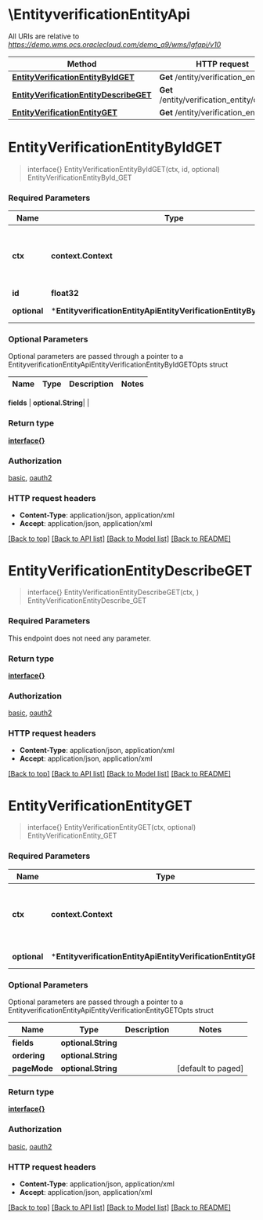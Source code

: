 # \EntityverificationEntityApi

All URIs are relative to *https://demo.wms.ocs.oraclecloud.com/demo_a9/wms/lgfapi/v10*

Method | HTTP request | Description
------------- | ------------- | -------------
[**EntityVerificationEntityByIdGET**](EntityverificationEntityApi.md#EntityVerificationEntityByIdGET) | **Get** /entity/verification_entity/{id} | EntityVerificationEntityById_GET
[**EntityVerificationEntityDescribeGET**](EntityverificationEntityApi.md#EntityVerificationEntityDescribeGET) | **Get** /entity/verification_entity/describe | EntityVerificationEntityDescribe_GET
[**EntityVerificationEntityGET**](EntityverificationEntityApi.md#EntityVerificationEntityGET) | **Get** /entity/verification_entity | EntityVerificationEntity_GET


# **EntityVerificationEntityByIdGET**
> interface{} EntityVerificationEntityByIdGET(ctx, id, optional)
EntityVerificationEntityById_GET



### Required Parameters

Name | Type | Description  | Notes
------------- | ------------- | ------------- | -------------
 **ctx** | **context.Context** | context for authentication, logging, cancellation, deadlines, tracing, etc.
  **id** | **float32**|  | 
 **optional** | ***EntityverificationEntityApiEntityVerificationEntityByIdGETOpts** | optional parameters | nil if no parameters

### Optional Parameters
Optional parameters are passed through a pointer to a EntityverificationEntityApiEntityVerificationEntityByIdGETOpts struct

Name | Type | Description  | Notes
------------- | ------------- | ------------- | -------------

 **fields** | **optional.String**|  | 

### Return type

[**interface{}**](interface{}.md)

### Authorization

[basic](../README.md#basic), [oauth2](../README.md#oauth2)

### HTTP request headers

 - **Content-Type**: application/json, application/xml
 - **Accept**: application/json, application/xml

[[Back to top]](#) [[Back to API list]](../README.md#documentation-for-api-endpoints) [[Back to Model list]](../README.md#documentation-for-models) [[Back to README]](../README.md)

# **EntityVerificationEntityDescribeGET**
> interface{} EntityVerificationEntityDescribeGET(ctx, )
EntityVerificationEntityDescribe_GET



### Required Parameters
This endpoint does not need any parameter.

### Return type

[**interface{}**](interface{}.md)

### Authorization

[basic](../README.md#basic), [oauth2](../README.md#oauth2)

### HTTP request headers

 - **Content-Type**: application/json, application/xml
 - **Accept**: application/json, application/xml

[[Back to top]](#) [[Back to API list]](../README.md#documentation-for-api-endpoints) [[Back to Model list]](../README.md#documentation-for-models) [[Back to README]](../README.md)

# **EntityVerificationEntityGET**
> interface{} EntityVerificationEntityGET(ctx, optional)
EntityVerificationEntity_GET



### Required Parameters

Name | Type | Description  | Notes
------------- | ------------- | ------------- | -------------
 **ctx** | **context.Context** | context for authentication, logging, cancellation, deadlines, tracing, etc.
 **optional** | ***EntityverificationEntityApiEntityVerificationEntityGETOpts** | optional parameters | nil if no parameters

### Optional Parameters
Optional parameters are passed through a pointer to a EntityverificationEntityApiEntityVerificationEntityGETOpts struct

Name | Type | Description  | Notes
------------- | ------------- | ------------- | -------------
 **fields** | **optional.String**|  | 
 **ordering** | **optional.String**|  | 
 **pageMode** | **optional.String**|  | [default to paged]

### Return type

[**interface{}**](interface{}.md)

### Authorization

[basic](../README.md#basic), [oauth2](../README.md#oauth2)

### HTTP request headers

 - **Content-Type**: application/json, application/xml
 - **Accept**: application/json, application/xml

[[Back to top]](#) [[Back to API list]](../README.md#documentation-for-api-endpoints) [[Back to Model list]](../README.md#documentation-for-models) [[Back to README]](../README.md)

